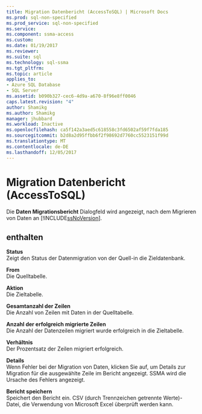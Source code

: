 ```yaml
---
title: Migration Datenbericht (AccessToSQL) | Microsoft Docs
ms.prod: sql-non-specified
ms.prod_service: sql-non-specified
ms.service: 
ms.component: ssma-access
ms.custom: 
ms.date: 01/19/2017
ms.reviewer: 
ms.suite: sql
ms.technology: sql-ssma
ms.tgt_pltfrm: 
ms.topic: article
applies_to:
- Azure SQL Database
- SQL Server
ms.assetid: b090b327-cec6-4d9a-a670-8f96e8ff0046
caps.latest.revision: "4"
author: Shamikg
ms.author: Shamikg
manager: jhubbard
ms.workload: Inactive
ms.openlocfilehash: ca5f142a3aed5c618558c3fd6502af59f7fda185
ms.sourcegitcommit: b2d8a2d95ffbb6f2f98692d7760cc5523151f99d
ms.translationtype: MT
ms.contentlocale: de-DE
ms.lasthandoff: 12/05/2017
---
```

# <a name="data-migration-report-accesstosql"></a>Migration Datenbericht (AccessToSQL)
Die **Daten Migrationsbericht** Dialogfeld wird angezeigt, nach dem Migrieren von Daten an [!INCLUDE[ssNoVersion](../../includes/ssnoversion_md.md)].  
  
## <a name="options"></a>enthalten  
**Status**  
Zeigt den Status der Datenmigration von der Quell-in die Zieldatenbank.  
  
**From**  
Die Quelltabelle.  
  
**Aktion**  
Die Zieltabelle.  
  
**Gesamtanzahl der Zeilen**  
Die Anzahl von Zeilen mit Daten in der Quelltabelle.  
  
**Anzahl der erfolgreich migrierte Zeilen**  
Die Anzahl der Datenzeilen migriert wurde erfolgreich in die Zieltabelle.  
  
**Verhältnis**  
Der Prozentsatz der Zeilen migriert erfolgreich.  
  
**Details**  
Wenn Fehler bei der Migration von Daten, klicken Sie auf, um Details zur Migration für die ausgewählte Zeile im Bericht angezeigt. SSMA wird die Ursache des Fehlers angezeigt.  
  
**Bericht speichern**  
Speichert den Bericht ein. CSV (durch Trennzeichen getrennte Werte)-Datei, die Verwendung von Microsoft Excel überprüft werden kann.  
  
